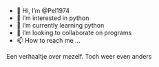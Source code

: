 - 👋 Hi, I’m @Pel1974
- 👀 I’m interested in python
- 🌱 I’m currently learning python
- 💞️ I’m looking to collaborate on programs
- 📫 How to reach me ...

<!---
Pel1974/Pel1974 is a ✨ special ✨ repository because its `README.md` (this file) appears on your GitHub profile.
You can click the Preview link to take a look at your changes.
--->

Een verhaaltje over mezelf. 
Toch weer even anders
